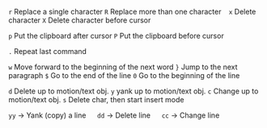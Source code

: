 `r`	 	Replace a single character
`R`	 	Replace more than one character
` `
`x`	 	Delete character
`X`	 	Delete character before cursor

`p`	 	Put the clipboard after cursor
`P`	 	Put the clipboard before cursor

`.`	 	Repeat last command 



`w`   Move forward to the beginning of the next word
`}`   Jump to the next paragraph
`$`	  Go to the end of the line
`0`   Go to the beginning of the line


`d` 	Delete up to motion/text obj.
`y`	 	yank up to motion/text obj.
`c`	 	Change up to motion/text obj.
`s`	 	Delete char, then start insert mode




`yy`	-> 	Yank (copy) a line
`  `
`dd`	-> 	Delete line
`  `
`cc`	-> 	Change line
  